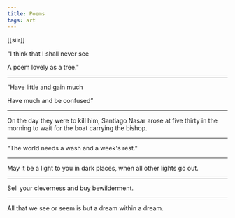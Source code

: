 ```yaml
---
title: Poems 
tags: art 
---
```


[[siir]]

"I think that I shall never see

A poem lovely as a tree."

---

“Have little and gain much

Have much and be confused”

---


On the day they were to kill him, Santiago Nasar arose at five thirty in the morning to wait for the boat carrying the bishop.

---

"The world needs a wash and a week's rest."

---

May it be a light to you in dark places, when all other lights go out.

---

Sell your cleverness and buy bewilderment.

---

All that we see or seem is but a dream within a dream.


